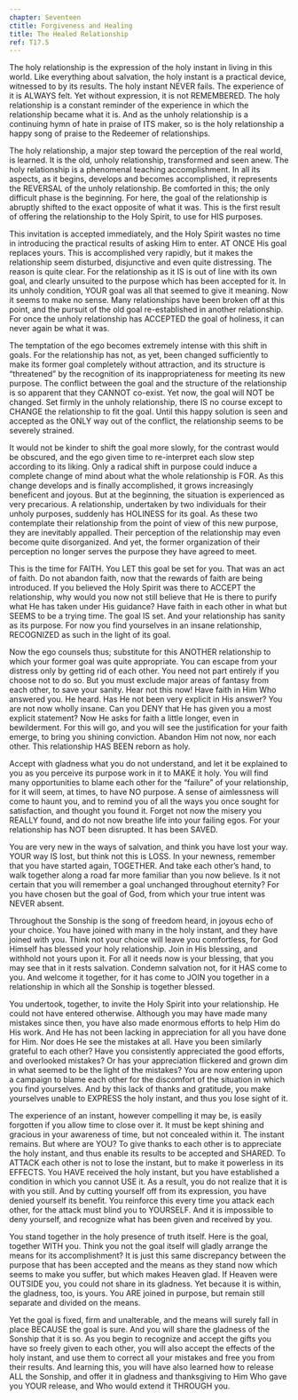 ```yaml
---
chapter: Seventeen
ctitle: Forgiveness and Healing
title: The Healed Relationship
ref: T17.5
---
```


The holy relationship is the expression of the holy instant in living in
this world. Like everything about salvation, the holy instant is a
practical device, witnessed to by its results. The holy instant NEVER
fails. The experience of it is ALWAYS felt. Yet without expression, it is
not REMEMBERED. The holy relationship is a constant reminder of the
experience in which the relationship became what it is. And as the
unholy relationship is a continuing hymn of hate in praise of ITS maker,
so is the holy relationship a happy song of praise to the Redeemer of
relationships.

The holy relationship, a major step toward the perception of the real
world, is learned. It is the old, unholy relationship, transformed and
seen anew. The holy relationship is a phenomenal teaching
accomplishment. In all its aspects, as it begins, develops and becomes
accomplished, it represents the REVERSAL of the unholy relationship. Be
comforted in this; the only difficult phase is the beginning. For here,
the goal of the relationship is abruptly shifted to the exact opposite
of what it was. This is the first result of offering the relationship to
the Holy Spirit, to use for HIS purposes.

This invitation is accepted immediately, and the Holy Spirit wastes no
time in introducing the practical results of asking Him to enter. AT
ONCE His goal replaces yours. This is accomplished very rapidly, but it
makes the relationship seem disturbed, disjunctive and even quite
distressing. The reason is quite clear. For the relationship as it IS is
out of line with its own goal, and clearly unsuited to the purpose which
has been accepted for it. In its unholy condition, YOUR goal was all
that seemed to give it meaning. Now it seems to make no sense. Many
relationships have been broken off at this point, and the pursuit of the
old goal re-established in another relationship. For once the unholy
relationship has ACCEPTED the goal of holiness, it can never again be
what it was.

The temptation of the ego becomes extremely intense with this shift in
goals. For the relationship has not, as yet, been changed sufficiently
to make its former goal completely without attraction, and its structure
is “threatened” by the recognition of its inappropriateness for meeting
its new purpose. The conflict between the goal and the structure of the
relationship is so apparent that they CANNOT co-exist. Yet now, the goal
will NOT be changed. Set firmly in the unholy relationship, there IS no
course except to CHANGE the relationship to fit the goal. Until this
happy solution is
seen and accepted as the ONLY way out of the conflict, the relationship
seems to be severely strained.

It would not be kinder to shift the goal more slowly, for the contrast
would be obscured, and the ego given time to re-interpret each slow step
according to its liking. Only a radical shift in purpose could induce a
complete change of mind about what the whole relationship is FOR. As
this change develops and is finally accomplished, it grows increasingly
beneficent and joyous. But at the beginning, the situation is
experienced as very precarious. A relationship, undertaken by two
individuals for their unholy purposes, suddenly has HOLINESS for its
goal. As these two contemplate their relationship from the point of view
of this new purpose, they are inevitably appalled. Their perception of
the relationship may even become quite disorganized. And yet, the former
organization of their perception no longer serves the purpose they have
agreed to meet.

This is the time for FAITH. You LET this goal be set for you. That was an
act of faith. Do not abandon faith, now that the rewards of faith are
being introduced. If you believed the Holy Spirit was there to ACCEPT
the relationship, why would you now not still believe that He is there
to purify what He has taken under His guidance? Have faith in each other
in what but SEEMS to be a trying time. The goal IS set. And your
relationship has sanity as its purpose. For now you find yourselves in
an insane relationship, RECOGNIZED as such in the light of its goal.

Now the ego counsels thus; substitute for this ANOTHER relationship to
which your former goal was quite appropriate. You can escape from your
distress only by getting rid of each other. You need not part entirely if
you choose not to do so. But you must exclude major areas of fantasy
from each other, to save your sanity. Hear not this now! Have faith in
Him Who answered you. He heard. Has He not been very explicit in His
answer? You are not now wholly insane. Can you DENY that He has given
you a most explicit statement? Now He asks for faith a little longer,
even in bewilderment. For this will go, and you will see the
justification for your faith emerge, to bring you shining conviction.
Abandon Him not now, nor each other. This relationship HAS BEEN reborn
as holy.

Accept with gladness what you do not understand, and let it be explained
to you as you perceive its purpose work in it to MAKE it holy. You will
find many opportunities to blame each other for the “failure” of your
relationship, for it will seem, at times, to have NO purpose. A sense of
aimlessness will come to haunt you, and to remind you of all the ways
you once sought for satisfaction, and thought you found it. Forget not
now the misery you REALLY found, and do not now breathe life into your
failing egos. For your relationship has NOT been disrupted. It has been
SAVED.

You are very new in the ways of salvation, and think you have lost your
way. YOUR way IS lost, but think not this is LOSS. In your newness,
remember that you have started again, TOGETHER. And take each other’s
hand, to walk together along a road far more familiar than you now
believe. Is it not certain that you will remember a goal unchanged
throughout eternity? For you have chosen but the goal of God, from which
your true intent was NEVER absent.

Throughout the Sonship is the song of freedom heard, in joyous echo of
your choice. You have joined with many in the holy instant, and they have
joined with you. Think not your choice will leave you comfortless, for
God Himself has blessed your holy relationship. Join in His blessing,
and withhold not yours upon it. For all it needs now is your blessing,
that you may see that in it rests salvation. Condemn salvation not, for
it HAS come to you. And welcome it together, for it has come to JOIN you
together in a relationship in which all the Sonship is together blessed.

You undertook, together, to invite the Holy Spirit into your
relationship. He could not have entered otherwise. Although you may have
made many mistakes since then, you have also made enormous efforts to
help Him do His work. And He has not been lacking in appreciation for
all you have done for Him. Nor does He see the mistakes at all. Have you
been similarly grateful to each other? Have you consistently appreciated
the good efforts, and overlooked mistakes? Or has your appreciation
flickered and grown dim in what seemed to be the light of the mistakes?
You are now entering upon a campaign to blame each other for the
discomfort of the situation in which you find yourselves. And by this
lack of thanks
and gratitude, you make yourselves unable to EXPRESS the holy instant,
and thus you lose sight of it.

The experience of an instant, however compelling it may be, is easily
forgotten if you allow time to close over it. It must be kept shining
and gracious in your awareness of time, but not concealed within it. The
instant remains. But where are YOU? To give thanks to each other is to
appreciate the holy instant, and thus enable its results to be accepted
and SHARED. To ATTACK each other is not to lose the instant, but to make
it powerless in its EFFECTS. You HAVE received the holy instant, but you
have established a condition in which you cannot USE it. As a result,
you do not realize that it is with you still. And by cutting yourself
off from its expression, you have denied yourself its benefit. You
reinforce this every time you attack each other, for the attack must
blind you to YOURSELF. And it is impossible to deny yourself, and
recognize what has been given and received by you.

You stand together in the holy presence of truth itself. Here is the
goal, together WITH you. Think you not the goal itself will gladly
arrange the means for its accomplishment? It is just this same
discrepancy between the purpose that has been accepted and the means as
they stand now which seems to make you suffer, but which makes Heaven
glad. If Heaven were OUTSIDE you, you could not share in its gladness.
Yet because it is within, the gladness, too, is yours. You ARE joined in
purpose, but remain still separate and divided on the means.

Yet the goal is fixed, firm and unalterable, and the means will surely
fall in place BECAUSE the goal is sure. And you will share the gladness
of the Sonship that it is so. As you begin to recognize and accept the
gifts you have so freely given to each other, you will also accept the
effects of the holy instant, and use them to correct all your mistakes
and free you from their results. And learning this, you will have also
learned how to release ALL the Sonship, and offer it in gladness and
thanksgiving to Him Who gave you YOUR release, and Who would extend it
THROUGH you.

